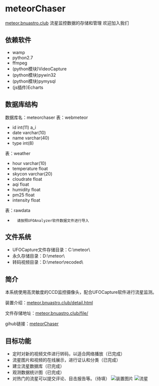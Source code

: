 # meteorChaser

[meteor.bnuastro.club](http://meteor.bnuastro.club/) 流星监控数据的存储和管理
欢迎加入我们

## 依赖软件
*	wamp
*	python2.7
*	ffmpeg
*	(python模块)VideoCapture
*	(python模块)pywin32
*	(python模块)pymysql
*	(js插件)Echarts

## 数据库结构
数据库名：meteorchaser
表：webmeteor

*	id int(11) a_i
*	date varchar(10)
*	name varchar(40)
*	type int(8)

表：weather

*	hour varchar(10)
*	temperature float
*	skycon varchar(20)
*	cloudrate float
*	aqi float
*	humidity float
*	pm25 float
*	intensity float

表：rawdata

*		请按照UFOAnalyzer软件数据文件进行导入

## 文件系统

*	UFOCapture文件存储目录：C:\meteor\
*	永久存储目录：D:\meteor\
*	转码视频目录：D:\meteor\recoded\

## 简介

本系统使用高灵敏度的CCD监控摄像头，配合UFOCapture软件进行流星监测。

装置介绍：[meteor.bnuastro.club/detail.html](http://meteor.bnuastro.club/detail.html)

文件存储地址：[meteor.bnuastro.club/file/](http://meteor.bnuastro.club/file/)

gihub链接：[meteorChaser](https://github.com/quan787/meteorChaser)

## 目标功能

*   定时对新的视频文件进行转码，以适合网络播放（已完成）
*   流星图片和视频的在线展示，进行证认和分类（已完成）
*   建立流星数据库（已完成）
*	观测数据统计图（已完成）
*   对热门的流星可以提交评论、目击报告等。（待填）
![装置图片](http://meteor.bnuastro.club/pic/IMG_1484.JPG)
![流星](http://meteor.bnuastro.club/pic/meteor1.gif)
